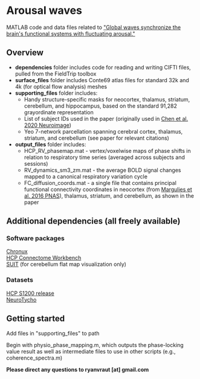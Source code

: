 # Arousal waves
MATLAB code and data files related to ["Global waves synchronize the brain's functional systems with fluctuating arousal."](https://advances.sciencemag.org/content/7/30/eabf2709)

## Overview
* **dependencies** folder includes code for reading and writing CIFTI files, pulled from the FieldTrip toolbox
* **surface_files** folder includes Conte69 atlas files for standard 32k and 4k (for optical flow analysis) meshes
* **supporting_files** folder includes:
  * Handy structure-specific masks for neocortex, thalamus, striatum, cerebellum, and hippocampus, based on the standard 91,282 grayordinate representation
  * List of subject IDs used in the paper (originally used in [Chen et al. 2020 Neuroimage](https://www.sciencedirect.com/science/article/pii/S1053811920301944))
  * Yeo 7-network parcellation spanning cerebral cortex, thalamus, striatum, and cerebellum (see paper for relevant citations)
* **output_files** folder includes:
  * HCP_RV_phasemap.mat - vertex/voxelwise maps of phase shifts in relation to respiratory time series (averaged across subjects and sessions)
  * RV_dynamics_sm3_zm.mat - the average BOLD signal changes mapped to a canonical respiratory variation cycle
  * FC_diffusion_coords.mat - a single file that contains principal functional connectivity coordinates in neocortex (from [Margulies et al. 2016 PNAS](https://www.pnas.org/content/113/44/12574)), thalamus, striatum, and cerebellum, as shown in the paper

## Additional dependencies (all freely available)
### Software packages
[Chronux](http://chronux.org/) \
[HCP Connectome Workbench](https://www.humanconnectome.org/software/connectome-workbench) \
[SUIT](http://www.diedrichsenlab.org/imaging/suit.htm) (for cerebellum flat map visualization only)
### Datasets
[HCP S1200 release](https://www.humanconnectome.org/study/hcp-young-adult/article/s1200-group-average-data-release) \
[NeuroTycho](http://neurotycho.org/anesthesia-and-sleep-task)

## Getting started

Add files in "supporting_files" to path

Begin with physio_phase_mapping.m, which outputs the phase-locking value result as well as intermediate files to use in other scripts (e.g., coherence_spectra.m)


**Please direct any questions to ryanvraut [at] gmail.com**
